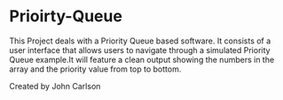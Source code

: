 # Prioirty-Queue
This Project deals with a Priority Queue based software. It consists of a user interface that allows users to navigate through a simulated Priority Queue example.It will feature a clean output showing the numbers in the array and the priority value from top to bottom.



Created by John Carlson
